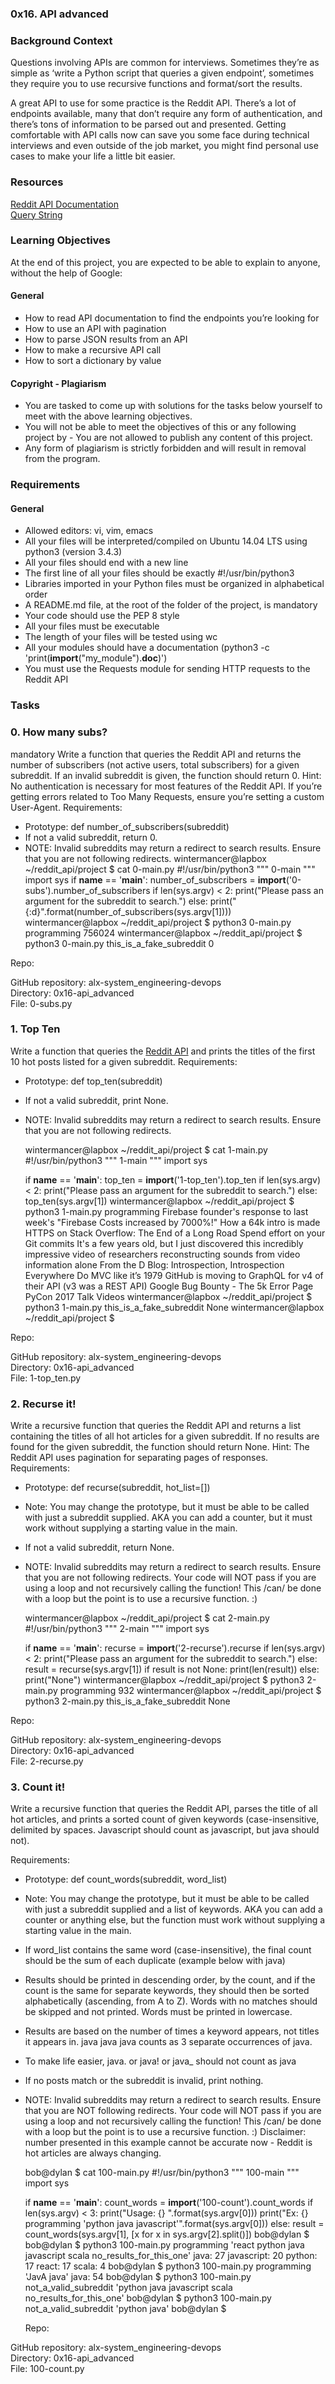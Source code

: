 ### 0x16. API advanced
### Background Context
Questions involving APIs are common for interviews. Sometimes they’re as simple as ‘write a Python script that queries a given endpoint’, sometimes they require you to use recursive functions and format/sort the results.

A great API to use for some practice is the Reddit API. There’s a lot of endpoints available, many that don’t require any form of authentication, and there’s tons of information to be parsed out and presented. Getting comfortable with API calls now can save you some face during technical interviews and even outside of the job market, you might find personal use cases to make your life a little bit easier.
### Resources
[Reddit API Documentation](https://www.reddit.com/dev/api/)<br>
[Query String](https://en.wikipedia.org/wiki/Query_string)<br>

### Learning Objectives
At the end of this project, you are expected to be able to explain to anyone, without the help of Google:

#### General
 - How to read API documentation to find the endpoints you’re looking for
 - How to use an API with pagination
 - How to parse JSON results from an API
 - How to make a recursive API call
 - How to sort a dictionary by value
#### Copyright - Plagiarism
 - You are tasked to come up with solutions for the tasks below yourself to meet with the above learning objectives.
 - You will not be able to meet the objectives of this or any following project by  - You are not allowed to publish any content of this project.
 - Any form of plagiarism is strictly forbidden and will result in removal from the program.
### Requirements
#### General
 - Allowed editors: vi, vim, emacs
 - All your files will be interpreted/compiled on Ubuntu 14.04 LTS using python3 (version 3.4.3)
 - All your files should end with a new line
 - The first line of all your files should be exactly #!/usr/bin/python3
 - Libraries imported in your Python files must be organized in alphabetical order
 - A README.md file, at the root of the folder of the project, is mandatory
 - Your code should use the PEP 8 style
 - All your files must be executable
 - The length of your files will be tested using wc
 - All your modules should have a documentation (python3 -c 'print(__import__("my_module").__doc__)')
 - You must use the Requests module for sending HTTP requests to the Reddit API

 ### Tasks
### 0. How many subs?
mandatory
Write a function that queries the Reddit API and returns the number of subscribers (not active users, total subscribers) for a given subreddit. If an invalid subreddit is given, the function should return 0.
Hint: No authentication is necessary for most features of the Reddit API. If you’re getting errors related to Too Many Requests, ensure you’re setting a custom User-Agent.
Requirements:
 - Prototype: def number_of_subscribers(subreddit)
 - If not a valid subreddit, return 0.
 - NOTE: Invalid subreddits may return a redirect to search results. Ensure that you are not following redirects.
    wintermancer@lapbox ~/reddit_api/project $ cat 0-main.py
    #!/usr/bin/python3
    """
    0-main
    """
    import sys
    if __name__ == '__main__':
        number_of_subscribers = __import__('0-subs').number_of_subscribers
        if len(sys.argv) < 2:
            print("Please pass an argument for the subreddit to search.")
        else:
            print("{:d}".format(number_of_subscribers(sys.argv[1])))
    wintermancer@lapbox ~/reddit_api/project $ python3 0-main.py programming
    756024
    wintermancer@lapbox ~/reddit_api/project $ python3 0-main.py this_is_a_fake_subreddit
    0

Repo:<br>

GitHub repository: alx-system_engineering-devops<br>
Directory: 0x16-api_advanced<br>
File: 0-subs.py<br>

### 1. Top Ten
Write a function that queries the [Reddit API](https://www.reddit.com/dev/api/) and prints the titles of the first 10 hot posts listed for a given subreddit.
Requirements:
 - Prototype: def top_ten(subreddit)
 - If not a valid subreddit, print None.
 - NOTE: Invalid subreddits may return a redirect to search results. Ensure that you are not following redirects.

    wintermancer@lapbox ~/reddit_api/project $ cat 1-main.py
    #!/usr/bin/python3
    """
    1-main
    """
    import sys

    if __name__ == '__main__':
        top_ten = __import__('1-top_ten').top_ten
        if len(sys.argv) < 2:
            print("Please pass an argument for the subreddit to search.")
        else:
            top_ten(sys.argv[1])
    wintermancer@lapbox ~/reddit_api/project $ python3 1-main.py programming
    Firebase founder's response to last week's "Firebase Costs increased by 7000%!"
    How a 64k intro is made
    HTTPS on Stack Overflow: The End of a Long Road
    Spend effort on your Git commits
    It's a few years old, but I just discovered this incredibly impressive video of researchers reconstructing sounds from video information alone
    From the D Blog: Introspection, Introspection Everywhere
    Do MVC like it’s 1979
    GitHub is moving to GraphQL for v4 of their API (v3 was a REST API)
    Google Bug Bounty - The 5k Error Page
    PyCon 2017 Talk Videos
    wintermancer@lapbox ~/reddit_api/project $ python3 1-main.py this_is_a_fake_subreddit
    None
    wintermancer@lapbox ~/reddit_api/project $

Repo:<br>

GitHub repository: alx-system_engineering-devops<br>
Directory: 0x16-api_advanced<br>
File: 1-top_ten.py<br>

### 2. Recurse it!
Write a recursive function that queries the Reddit API and returns a list containing the titles of all hot articles for a given subreddit. If no results are found for the given subreddit, the function should return None.
Hint: The Reddit API uses pagination for separating pages of responses.
Requirements:
 - Prototype: def recurse(subreddit, hot_list=[])
 - Note: You may change the prototype, but it must be able to be called with just a subreddit supplied. AKA you can add a counter, but it must work without supplying a starting value in the main.
 - If not a valid subreddit, return None.
 - NOTE: Invalid subreddits may return a redirect to search results. Ensure that you are not following redirects.
Your code will NOT pass if you are using a loop and not recursively calling the function! This /can/ be done with a loop but the point is to use a recursive function. :)

    wintermancer@lapbox ~/reddit_api/project $ cat 2-main.py
    #!/usr/bin/python3
    """
    2-main
    """
    import sys

    if __name__ == '__main__':
        recurse = __import__('2-recurse').recurse
        if len(sys.argv) < 2:
            print("Please pass an argument for the subreddit to search.")
        else:
            result = recurse(sys.argv[1])
            if result is not None:
                print(len(result))
            else:
                print("None")
    wintermancer@lapbox ~/reddit_api/project $ python3 2-main.py programming
    932
    wintermancer@lapbox ~/reddit_api/project $ python3 2-main.py this_is_a_fake_subreddit
    None

Repo:<br>

GitHub repository: alx-system_engineering-devops<br>
Directory: 0x16-api_advanced<br>
File: 2-recurse.py<br>

### 3. Count it!
Write a recursive function that queries the Reddit API, parses the title of all hot articles, and prints a sorted count of given keywords (case-insensitive, delimited by spaces. Javascript should count as javascript, but java should not).

Requirements:
 - Prototype: def count_words(subreddit, word_list)
 - Note: You may change the prototype, but it must be able to be called with just a subreddit supplied and a list of keywords. AKA you can add a counter or anything else, but the function must work without supplying a starting value in the main.
 - If word_list contains the same word (case-insensitive), the final count should be the sum of each duplicate (example below with java)
 - Results should be printed in descending order, by the count, and if the count is the same for separate keywords, they should then be sorted alphabetically (ascending, from A to Z). Words with no matches should be skipped and not printed. Words must be printed in lowercase.
 - Results are based on the number of times a keyword appears, not titles it appears in. java java java counts as 3 separate occurrences of java.
 - To make life easier, java. or java! or java_ should not count as java
 - If no posts match or the subreddit is invalid, print nothing.
 - NOTE: Invalid subreddits may return a redirect to search results. Ensure that you are NOT following redirects.
Your code will NOT pass if you are using a loop and not recursively calling the function! This /can/ be done with a loop but the point is to use a recursive function. :)
Disclaimer: number presented in this example cannot be accurate now - Reddit is hot articles are always changing.

    bob@dylan $ cat 100-main.py 
    #!/usr/bin/python3
    """
    100-main
    """
    import sys

    if __name__ == '__main__':
        count_words = __import__('100-count').count_words
        if len(sys.argv) < 3:
            print("Usage: {} <subreddit> <list of keywords>".format(sys.argv[0]))
            print("Ex: {} programming 'python java javascript'".format(sys.argv[0]))
        else:
            result = count_words(sys.argv[1], [x for x in sys.argv[2].split()])
    bob@dylan $             
    bob@dylan $ python3 100-main.py programming 'react python java javascript scala no_results_for_this_one'
    java: 27
    javascript: 20
    python: 17
    react: 17
    scala: 4
    bob@dylan $ python3 100-main.py programming 'JavA java'
    java: 54
    bob@dylan $ python3 100-main.py not_a_valid_subreddit 'python java javascript scala no_results_for_this_one'
    bob@dylan $ python3 100-main.py not_a_valid_subreddit 'python java'
    bob@dylan $ 

    Repo:<br>

GitHub repository: alx-system_engineering-devops<br>
Directory: 0x16-api_advanced<br>
File: 100-count.py<br>
